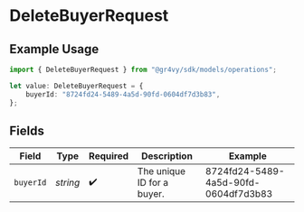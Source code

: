 # DeleteBuyerRequest

## Example Usage

```typescript
import { DeleteBuyerRequest } from "@gr4vy/sdk/models/operations";

let value: DeleteBuyerRequest = {
    buyerId: "8724fd24-5489-4a5d-90fd-0604df7d3b83",
};
```

## Fields

| Field                                | Type                                 | Required                             | Description                          | Example                              |
| ------------------------------------ | ------------------------------------ | ------------------------------------ | ------------------------------------ | ------------------------------------ |
| `buyerId`                            | *string*                             | :heavy_check_mark:                   | The unique ID for a buyer.           | 8724fd24-5489-4a5d-90fd-0604df7d3b83 |